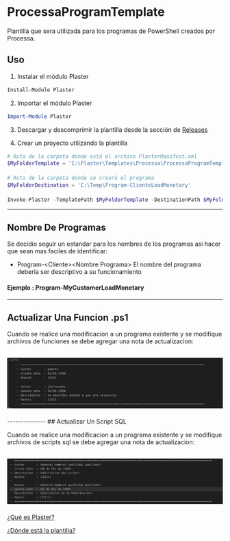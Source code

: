 # ProcessaProgramTemplate
Plantilla que sera utilizada para los programas de PowerShell creados por Processa.

## Uso

1. Instalar el módulo Plaster

```powershell
Install-Module Plaster
```

2. Importar el módulo Plaster

```powershell
Import-Module Plaster
```

3. Descargar y descomprimir la plantilla desde la sección de [Releases](../../releases)

4. Crear un proyecto utilizando la plantilla

```powershell
# Ruta de la carpeta donde está el archivo PlasterManifest.xml
$MyFolderTemplate = 'C:\Plaster\Templates\Processa\ProcessaProgramTemplate'

# Ruta de la carpeta donde se creará el programa 
$MyFolderDestination = 'C:\Temp\Program-ClienteLoadMonetary'

Invoke-Plaster -TemplatePath $MyFolderTemplate -DestinationPath $MyFolderDestination
```

--------------
## Nombre De Programas

Se decidio seguir un estandar para los nombres de los programas asi hacer que sean mas faciles de identificar:
* Program-\<Cliente>\<Nombre Programa>
El nombre del programa deberia ser descriptivo a su funcionamiento 
#### Ejemplo : Program-MyCustomerLoadMonetary

--------------
## Actualizar Una Funcion .ps1

Cuando se realice una modificacion a un programa existente y se modifique archivos de funciones se debe agregar una nota de actualizacion:

<h2 align="center"><img src="UpdateNotePs1.png" /></h2>
--------------
## Actualizar Un Script SQL 

Cuando se realice una modificacion a un programa existente y se modifique archivos de scripts sql se debe agregar una nota de actualizacion:

<h2 align="center"><img src="UpdateNoteSql.png" /></h2>

[¿Qué es Plaster?](https://github.com/PowerShell/Plaster)

[¿Dónde está la plantilla?](https://github.com/RD-Processa/ProcessaProgramTemplate/releases)

